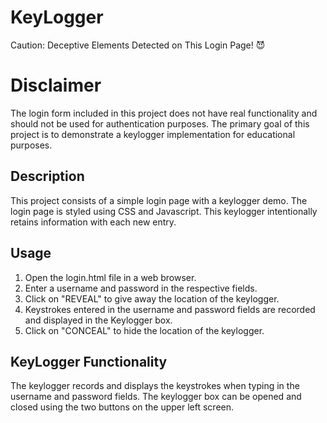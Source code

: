 # KeyLogger
Caution: Deceptive Elements Detected on This Login Page! 😈 

# **Disclaimer**
The login form included in this project does not have real functionality and should not be used for authentication purposes. The primary goal of this project is to demonstrate a keylogger implementation for educational purposes. 

## Description
This project consists of a simple login page with a keylogger demo. The login page is styled using CSS and Javascript. This keylogger intentionally retains information with each new entry. 

## Usage
1. Open the login.html file in a web browser.
2. Enter a username and password in the respective fields.
3. Click on "REVEAL" to give away the location of the keylogger.
4. Keystrokes entered in the username and password fields are recorded and displayed in the Keylogger box.
5. Click on "CONCEAL" to hide the location of the keylogger.

## KeyLogger Functionality
The keylogger records and displays the keystrokes when typing in the username and password fields.
The keylogger box can be opened and closed using the two buttons on the upper left screen.


